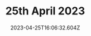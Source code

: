 ---
title: 25th April 2023
date: 2023-04-25T16:06:32.604Z
lot1:
    lotnumber1: lotone
    description: description
    image: /images/uploads/presentation1.jpg
---